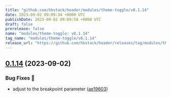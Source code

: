 ```yaml
---
title: "github.com/hbstack/header/modules/theme-toggle/v0.1.14"
date: 2023-09-02 09:09:34 +0000 UTC
publishDate: 2023-09-02 09:09:58 +0000 UTC
draft: false
prerelease: false
name: "modules/theme-toggle: v0.1.14"
tag_name: "modules/theme-toggle/v0.1.14"
release_url: "https://github.com/hbstack/header/releases/tag/modules/theme-toggle/v0.1.14"
---
```


## [0.1.14](https://github.com/hbstack/header/compare/modules/theme-toggle/v0.1.13...modules/theme-toggle/v0.1.14) (2023-09-02)


### Bug Fixes 🐞

* adjust to the breakpoint parameter ([ae19603](https://github.com/hbstack/header/commit/ae19603f2906fcd775781b99e2c675fe2b2b8eec))
